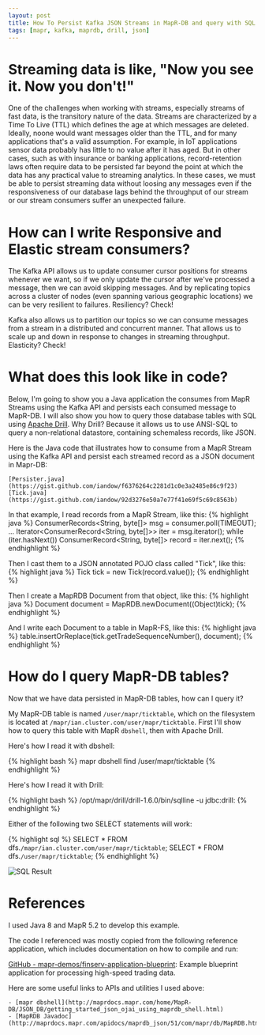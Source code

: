 ```yaml
---
layout: post
title: How To Persist Kafka JSON Streams in MapR-DB and query with SQL using Apache Drill
tags: [mapr, kafka, maprdb, drill, json]
---
```


# Streaming data is like, "Now you see it. Now you don't!"

One of the challenges when working with streams, especially streams of fast data, is the transitory nature of the data. Streams are characterized by a Time To Live (TTL) which defines the age at which messages are deleted. Ideally, noone would want messages older than the TTL, and for many applications that's a valid assumption. For example, in IoT applications sensor data probably has little to no value after it has aged. But in other cases, such as with insurance or banking applications, record-retention laws often require data to be persisted far beyond the point at which the data has any practical value to streaming analytics. In these cases, we must be able to persist streaming data without loosing any messages even if the responsiveness of our database lags behind the throughput of our stream or our stream consumers suffer an unexpected failure.

# How can I write Responsive and Elastic stream consumers?

The Kafka API allows us to update consumer cursor positions for streams whenever we want, so if we only update the cursor after we've processed a message, then we can avoid skipping messages. And by replicating topics across a cluster of nodes (even spanning various geographic locations) we can be very resilient to failures. Resiliency? Check!

Kafka also allows us to partition our topics so we can consume messages from a stream in a distributed and concurrent manner. That allows us to scale up and down in response to changes in streaming throughput. Elasticity? Check!

# What does this look like in code?

Below, I'm going to show you a Java application the consumes from MapR Streams using the Kafka API and persists each consumed message to MapR-DB. I will also show you how to query those database tables with SQL using [Apache Drill](https://drill.apache.org/). Why Drill? Because it allows us to use ANSI-SQL to query a non-relational datastore, containing schemaless records, like JSON.
 
Here is the Java code that illustrates how to consume from a MapR Stream using the Kafka API and persist each streamed record as a JSON document in Mapr-DB:
	
<script src="https://gist.github.com/iandow/f6376264c2281d1c0e3a2485e86c9f23.js"></script>

	[Persister.java](https://gist.github.com/iandow/f6376264c2281d1c0e3a2485e86c9f23)
	[Tick.java](https://gist.github.com/iandow/92d3276e50a7e77f41e69f5c69c8563b)

In that example, I read records from a MapR Stream, like this:
{% highlight java %}
ConsumerRecords<String, byte[]> msg = consumer.poll(TIMEOUT);
...
Iterator<ConsumerRecord<String, byte[]>> iter = msg.iterator();
while (iter.hasNext()) 
    ConsumerRecord<String, byte[]> record = iter.next();
{% endhighlight %}

Then I cast them to a JSON annotated POJO class called "Tick", like this:
{% highlight java %}
Tick tick = new Tick(record.value());
{% endhighlight %}

Then I create a MapRDB Document from that object, like this:
{% highlight java %}
Document document = MapRDB.newDocument((Object)tick);
{% endhighlight %}

And I write each Document to a table in MapR-FS, like this:
{% highlight java %}
table.insertOrReplace(tick.getTradeSequenceNumber(), document);
{% endhighlight %}

# How do I query MapR-DB tables?

Now that we have data persisted in MapR-DB tables, how can I query it?  

My MapR-DB table is named `/user/mapr/ticktable`, which on the filesystem is located at `/mapr/ian.cluster.com/user/mapr/ticktable`. First I'll show how to query this table with MapR `dbshell`, then with Apache Drill.

Here's how I read it with dbshell:

{% highlight bash %}
mapr dbshell
    find /user/mapr/ticktable
{% endhighlight %}

Here's how I read it with Drill:

{% highlight bash %} 
/opt/mapr/drill/drill-1.6.0/bin/sqlline -u jdbc:drill:
{% endhighlight %}

Either of the following two SELECT statements will work:

{% highlight sql %} 
SELECT * FROM dfs.`/mapr/ian.cluster.com/user/mapr/ticktable`;
SELECT * FROM dfs.`/user/mapr/ticktable`;
{% endhighlight %} 

![SQL Result](http://iandow.github.io/img/drill_query.png)

# References

I used Java 8 and MapR 5.2 to develop this example.
 
The code I referenced was mostly copied from the following reference application, which includes documentation on how to compile and run:

[GitHub - mapr-demos/finserv-application-blueprint](https://github.com/mapr-demos/finserv-application-blueprint): Example blueprint application for processing high-speed trading data. 
 
Here are some useful links to APIs and utilities I used above:

	- [mapr dbshell](http://maprdocs.mapr.com/home/MapR-DB/JSON_DB/getting_started_json_ojai_using_maprdb_shell.html)
	- [MapRDB Javadoc](http://maprdocs.mapr.com/apidocs/maprdb_json/51/com/mapr/db/MapRDB.html)